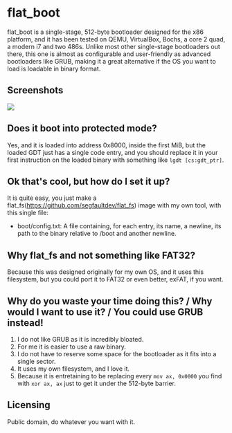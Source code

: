 # flat_boot
flat_boot is a single-stage, 512-byte bootloader designed for the x86 platform, and it has been tested on QEMU, VirtualBox, Bochs, a core 2 quad, a modern i7 and two 486s. Unlike most other single-stage bootloaders out there, this one is almost as configurable and user-friendly as advanced bootloaders like GRUB, making it a great alternative if the OS you want to load is loadable in binary format.

## Screenshots

![](bob)

## Does it boot into protected mode?
Yes, and it is loaded into address 0x8000, inside the first MiB, but the loaded GDT just has a single code entry, and you should replace it in your first instruction on the loaded binary with something like ```lgdt [cs:gdt_ptr]```.

## Ok that's cool, but how do I set it up?
It is quite easy, you just make a flat_fs(https://github.com/segfaultdev/flat_fs) image with my own tool, with this single file:
- boot/config.txt: A file containing, for each entry, its name, a newline, its path to the binary relative to /boot and another newline.

## Why flat_fs and not something like FAT32?
Because this was designed originally for my own OS, and it uses this filesystem, but you could port it to FAT32 or even better, exFAT, if you want.

## Why do you waste your time doing this? / Why would I want to use it? / You could use GRUB instead!
1. I do not like GRUB as it is incredibly bloated.
2. For me it is easier to use a raw binary.
3. I do not have to reserve some space for the bootloader as it fits into a single sector.
4. It uses my own filesystem, and I love it.
5. Because it is entretaining to be replacing every ```mov ax, 0x0000``` you find with ```xor ax, ax``` just to get it under the 512-byte barrier.

## Licensing
Public domain, do whatever you want with it.
